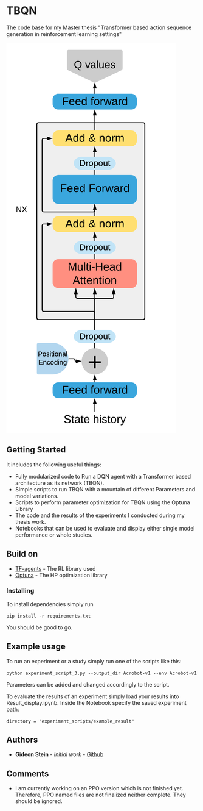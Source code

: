 # TBQN
The code base for my Master thesis "Transformer based action sequence generation in reinforcement learning settings"

![Alt text](architecture.png)

## Getting Started

It includes the following useful things: 

  - Fully modularized code to Run a DQN agent with a Transformer based architecture as its network  (TBQN). 
  - Simple scripts to run TBQN with a mountain of different Parameters and model variations.
  - Scripts to perform parameter optimization for TBQN using the Optuna Library
  - The code and the results of the experiments I conducted during my thesis work.
  - Notebooks that can be used to evaluate and display either single model performance or whole studies.


## Build on

* [TF-agents](https://github.com/tensorflow/agents) - The  RL library used
* [Optuna](https://optuna.org/) - The HP optimization library

### Installing

To install dependencies simply run

```
pip install -r requirements.txt
```
You should be good to go. 


  
  
## Example usage

 To run an experiment or a study simply run one of the scripts like this: 
 ```
 python experiment_script_3.py --output_dir Acrobot-v1 --env Acrobot-v1   
  ```
  Parameters can be added and changed accordingly to the script.
  
 
 To evaluate the results of an experiment simply load your results into Result_display.ipynb. 
 Inside the Notebook specify the saved experiment path:
 ```
 directory = "experiment_scripts/example_result"
 ```
 
 ## Authors

* **Gideon Stein** - *Initial work* - [Github](https://github.com/Gideon-Stein)



## Comments

* I am currently working on an PPO version which is not finished yet. Therefore, PPO named files are not finalized neither complete. They should be ignored.
 
 
 
